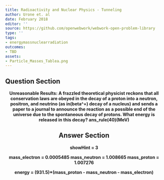 ```yaml
---
title: Radioactivity and Nuclear Physics - Tunneling
author: Urone et. al
date: February 2018
editor: ''
source: https://github.com/openwebwork/webwork-open-problem-library
type: ''
tags:
- energymassnuclearradiation
outcomes:
- TBD
assets:
- Particle_Masses_Tablea.png
---
```


## Question Section 

<center> 

<b>
<b>Unreasonable Results:<b> A frazzled theoretical physicist reckons that all conservation laws are obeyed in the decay of a proton into a neutron, positron, and neutrino (as in(beta^+) decay of a nucleus) and sends a paper to a journal to announce the reaction as a possible end of the universe due to the spontaneous decay of protons. 
What energy is released in this decay?
ans_rule(40)(MeV)


## Answer Section

showHint = 3

mass_electron = 0.0005485
mass_neutron = 1.008665
mass_proton = 1.007276

energy = (931.5)*(mass_proton - mass_neutron - mass_electron)